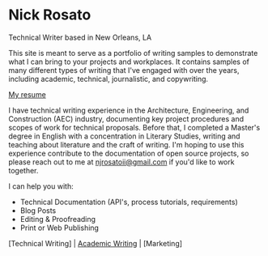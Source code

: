 # Nick Rosato
Technical Writer based in New Orleans, LA

This site is meant to serve as a portfolio of writing samples to demonstrate what I can bring to your projects and workplaces. It contains samples of many different types of writing that I've engaged with over the years, including academic, technical, journalistic, and copywriting.

[My resume](resume.md)

I have technical writing experience in the Architecture, Engineering, and Construction (AEC) industry, documenting key project procedures and scopes of work for technical proposals. Before that, I completed a Master's degree in English with a concentration in Literary Studies, writing and teaching about literature and the craft of writing. I'm hoping to use this experience contribute to the documentation of open source projects, so please reach out to me at njrosatoii@gmail.com if you'd like to work together.

I can help you with:
+ Technical Documentation (API's, process tutorials, requirements)
+ Blog Posts
+ Editing & Proofreading
+ Print or Web Publishing

[Technical Writing] | [Academic Writing](academicwriting.md) | [Marketing]
